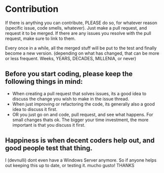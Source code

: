 # Contribution

If there is anything you can contribute, PLEASE do so, for whatever reason (specific issue, code smells, whatever). 
Just make a pull request, and request it to be merged. If there are any issues you resolve with the pull request, make sure to link to them.

Every once in a while, all the merged stuff will be put to the test and finally become a new version. 
(depending on what has changed, that can be more or less frequent. Weeks, YEARS, DECADES, MILLENIA, or never)

## Before you start coding, please keep the following things in mind:

- When creating a pull request that solves issues, its a good idea to discuss the change you wish to make in the issue thread.
- When just improving or refactoring the code, its generally also a good idea to discuss it first. 
- OR you just go on and code, pull request, and see what happens. For small changes thats ok. The bigger your time investment, the more important is that you discuss it first.

## Happiness is when decent coders help out, and good people test that thing.

I (devnulli) dont even have a Windows Server anymore. So if anyone helps out keeping this up to date, or testing it. mucho gusto! THANKS



